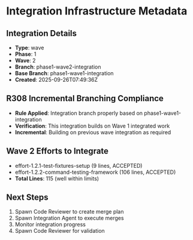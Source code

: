 # Integration Infrastructure Metadata

## Integration Details
- **Type**: wave
- **Phase**: 1
- **Wave**: 2
- **Branch**: phase1-wave2-integration
- **Base Branch**: phase1-wave1-integration
- **Created**: 2025-09-26T07:49:36Z

## R308 Incremental Branching Compliance
- **Rule Applied**: Integration branch properly based on phase1-wave1-integration
- **Verification**: This integration builds on Wave 1 integrated work
- **Incremental**: Building on previous wave integration as required

## Wave 2 Efforts to Integrate
- effort-1.2.1-test-fixtures-setup (9 lines, ACCEPTED)
- effort-1.2.2-command-testing-framework (106 lines, ACCEPTED)
- **Total Lines**: 115 (well within limits)

## Next Steps
1. Spawn Code Reviewer to create merge plan
2. Spawn Integration Agent to execute merges
3. Monitor integration progress
4. Spawn Code Reviewer for validation
